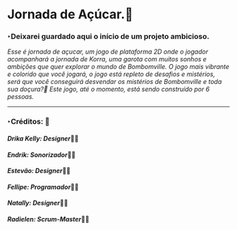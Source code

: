 # Jornada de Açúcar.🍰
### ‣Deixarei guardado aqui o início de um projeto ambicioso.
_Esse é jornada de açucar, um jogo de plataforma 2D onde o jogador acompanhará a jornada de Korra, uma garota com muitos sonhos e ambições que quer explorar o mundo de Bombomville.
O jogo mais vibrante e colorido que você jogará, o jogo está repleto de desafios e mistérios, será que você conseguirá desvendar os mistérios de Bombomville e toda sua doçura?🤔
Este jogo, até o momento, está sendo construído por 6 pessoas._ 

---
### ‣Créditos: 📄

#### *Drika Kelly: Designer*👩‍🎨
#### *Endrik: Sonorizador*🧏‍♂️
#### *Estevão: Designer*👨‍🎨
#### *Fellipe: Programador*👨‍💻
#### *Natally: Designer*👩‍🎨
#### *Radielen: Scrum-Master*👩‍🏫
